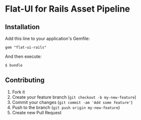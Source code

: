 # Flat-UI for Rails Asset Pipeline

## Installation

Add this line to your application's Gemfile:

    gem "flat-ui-rails"

And then execute:

    $ bundle

## Contributing

1. Fork it
2. Create your feature branch (`git checkout -b my-new-feature`)
3. Commit your changes (`git commit -am 'Add some feature'`)
4. Push to the branch (`git push origin my-new-feature`)
5. Create new Pull Request
